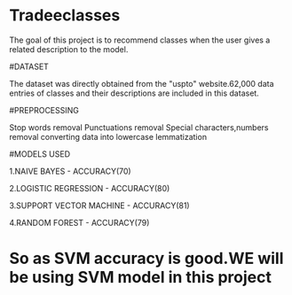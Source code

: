 # Tradeeclasses
The goal of this project is to recommend classes when the user gives a related description to the model.

#DATASET 

The dataset was directly obtained from the "uspto" website.62,000 data entries of classes and their descriptions are included in this dataset.

#PREPROCESSING 

Stop words removal 
Punctuations removal 
Special characters,numbers removal 
converting data into lowercase
lemmatization

#MODELS USED 

1.NAIVE BAYES - ACCURACY(70) 

2.LOGISTIC REGRESSION -  ACCURACY(80) 

3.SUPPORT VECTOR MACHINE -  ACCURACY(81) 

4.RANDOM FOREST -  ACCURACY(79) 

# So as SVM accuracy is good.WE will be using SVM model in this project
